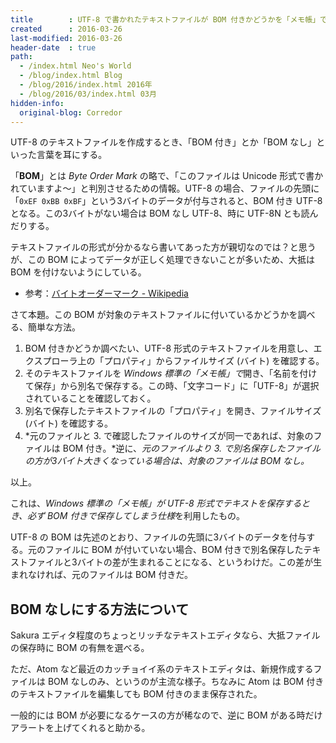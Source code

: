 ```yaml
---
title        : UTF-8 で書かれたテキストファイルが BOM 付きかどうかを「メモ帳」で調べる簡単な方法
created      : 2016-03-26
last-modified: 2016-03-26
header-date  : true
path:
  - /index.html Neo's World
  - /blog/index.html Blog
  - /blog/2016/index.html 2016年
  - /blog/2016/03/index.html 03月
hidden-info:
  original-blog: Corredor
---
```


UTF-8 のテキストファイルを作成するとき、「BOM 付き」とか「BOM なし」といった言葉を耳にする。

「**BOM**」とは *Byte Order Mark* の略で、「このファイルは Unicode 形式で書かれていますよ～」と判別させるための情報。UTF-8 の場合、ファイルの先頭に「`0xEF 0xBB 0xBF`」という3バイトのデータが付与されると、BOM 付き UTF-8 となる。この3バイトがない場合は BOM なし UTF-8、時に UTF-8N とも読んだりする。

テキストファイルの形式が分かるなら書いてあった方が親切なのでは？と思うが、この BOM によってデータが正しく処理できないことが多いため、大抵は BOM を付けないようにしている。

- 参考：[バイトオーダーマーク - Wikipedia](https://ja.wikipedia.org/wiki/%E3%83%90%E3%82%A4%E3%83%88%E3%82%AA%E3%83%BC%E3%83%80%E3%83%BC%E3%83%9E%E3%83%BC%E3%82%AF)

さて本題。この BOM が対象のテキストファイルに付いているかどうかを調べる、簡単な方法。

1. BOM 付きかどうか調べたい、UTF-8 形式のテキストファイルを用意し、エクスプローラ上の「プロパティ」からファイルサイズ (バイト) を確認する。
2. そのテキストファイルを *Windows 標準の「メモ帳」で*開き、「名前を付けて保存」から別名で保存する。この時、「文字コード」に「UTF-8」が選択されていることを確認しておく。
3. 別名で保存したテキストファイルの「プロパティ」を開き、ファイルサイズ (バイト) を確認する。
4. *元のファイルと 3. で確認したファイルのサイズが同一であれば、対象のファイルは BOM 付き。*逆に、*元のファイルより 3. で別名保存したファイルの方が3バイト大きくなっている場合は、対象のファイルは BOM なし。*

以上。

これは、*Windows 標準の「メモ帳」が UTF-8 形式でテキストを保存するとき、必ず BOM 付きで保存してしまう仕様*を利用したもの。

UTF-8 の BOM は先述のとおり、ファイルの先頭に3バイトのデータを付与する。元のファイルに BOM が付いていない場合、BOM 付きで別名保存したテキストファイルと3バイトの差が生まれることになる、というわけだ。この差が生まれなければ、元のファイルは BOM 付きだ。

## BOM なしにする方法について

Sakura エディタ程度のちょっとリッチなテキストエディタなら、大抵ファイルの保存時に BOM の有無を選べる。

ただ、Atom など最近のカッチョイイ系のテキストエディタは、新規作成するファイルは BOM なしのみ、というのが主流な様子。ちなみに Atom は BOM 付きのテキストファイルを編集しても BOM 付きのまま保存された。

一般的には BOM が必要になるケースの方が稀なので、逆に BOM がある時だけアラートを上げてくれると助かる。
